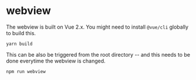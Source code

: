 # webview

The webview is built on Vue 2.x. You might need to install `@vue/cli` globally to build this.

```
yarn build
```

This can be also be triggered from the root directory -- and this needs to be done everytime the webview is changed.

```
npm run webview
```
